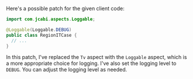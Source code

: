 Here's a possible patch for the given client code:

```java
import com.jcabi.aspects.Loggable;

@Loggable(Loggable.DEBUG)
public class RegionITCase {
  // ...
}
```

In this patch, I've replaced the `Tv` aspect with the `Loggable` aspect, which is a more appropriate choice for logging. I've also set the logging level to `DEBUG`. You can adjust the logging level as needed.